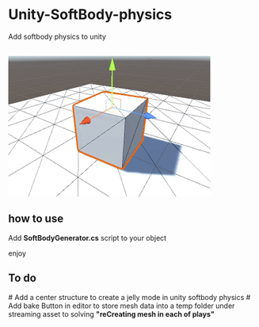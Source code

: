 # Unity-SoftBody-physics
Add softbody physics to unity

<br>
<img src="https://github.com/ehsanwwe/Unity-SoftBody-physics/blob/main/softbody.gif?raw=true" >

<br>
<h2>how to use</h2>
Add <b>SoftBodyGenerator.cs</b> script to your object

enjoy


<h2>To do </h2>
# Add a center structure to create a jelly mode in unity softbody physics
# Add bake Button in editor to store mesh data into a temp folder under streaming asset to solving <b>"reCreating mesh in each of plays"</b>
